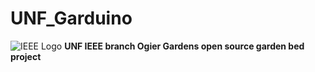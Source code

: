 # UNF_Garduino
![IEEE Logo](https://github.com/UNF-IEEE-Student-Branch/UNF_Garduino/media/images/Garduino_Logo.png)
**UNF IEEE branch Ogier Gardens open source garden bed project**
